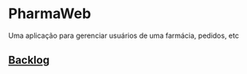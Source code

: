 # PharmaWeb
Uma aplicação para gerenciar usuários de uma farmácia, pedidos, etc

## [Backlog](https://github.com/gabrielguim/pharmaweb/wiki)
